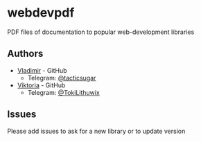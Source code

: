 # webdevpdf

PDF files of documentation to popular web-development libraries

## Authors

- [Vladimir](https://github.com/tacticSugar) - GitHub
  - Telegram: [@tacticsugar](https://t.me/tacticsugar)
- [Viktoria](https://github.com/Lithuwix) - GitHub
  - Telegram: [@TokiLithuwix](https://t.me/TokiLithuwix)

## Issues

Please add issues to ask for a new library or to update version
